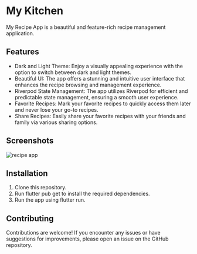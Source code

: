 # My Kitchen

My Recipe App is a beautiful and feature-rich recipe management application.

## Features

- Dark and Light Theme: Enjoy a visually appealing experience with the option to switch between dark and light themes.
- Beautiful UI: The app offers a stunning and intuitive user interface that enhances the recipe browsing and management experience.
- Riverpod State Management: The app utilizes Riverpod for efficient and predictable state management, ensuring a smooth user experience.
- Favorite Recipes: Mark your favorite recipes to quickly access them later and never lose your go-to recipes.
- Share Recipes: Easily share your favorite recipes with your friends and family via various sharing options.

## Screenshots

![recipe app](https://github.com/mohammadzamaniaf/My-Kitchen/assets/132151000/d2f64528-710c-4543-91d6-344775b7f4a0)

## Installation

1. Clone this repository.
2. Run flutter pub get to install the required dependencies.
3. Run the app using flutter run.

## Contributing

Contributions are welcome! If you encounter any issues or have suggestions for improvements, please open an issue on the GitHub repository.
